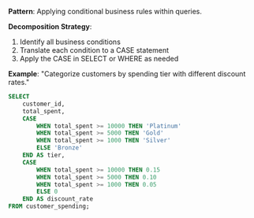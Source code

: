 **Pattern**: Applying conditional business rules within queries.

**Decomposition Strategy**:

1. Identify all business conditions
2. Translate each condition to a CASE statement
3. Apply the CASE in SELECT or WHERE as needed

**Example**: "Categorize customers by spending tier with different discount rates."

```SQL
SELECT
    customer_id,
    total_spent,
    CASE
        WHEN total_spent >= 10000 THEN 'Platinum'
        WHEN total_spent >= 5000 THEN 'Gold'
        WHEN total_spent >= 1000 THEN 'Silver'
        ELSE 'Bronze'
    END AS tier,
    CASE
        WHEN total_spent >= 10000 THEN 0.15
        WHEN total_spent >= 5000 THEN 0.10
        WHEN total_spent >= 1000 THEN 0.05
        ELSE 0
    END AS discount_rate
FROM customer_spending;
```
